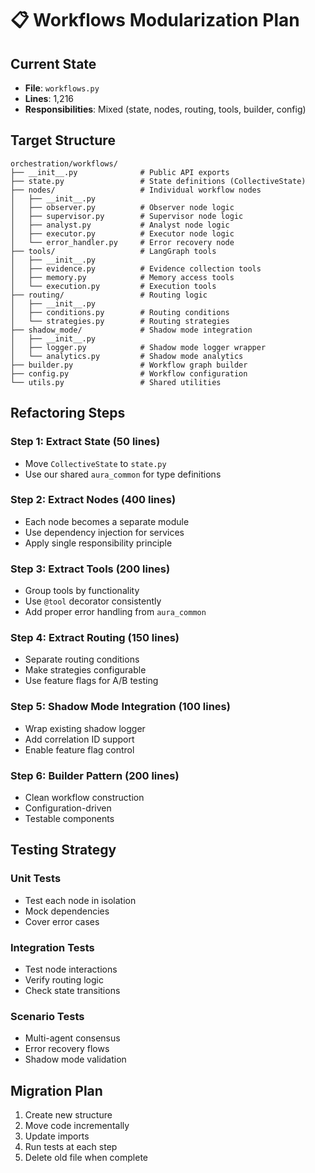 # 📋 Workflows Modularization Plan

## Current State
- **File**: `workflows.py`
- **Lines**: 1,216
- **Responsibilities**: Mixed (state, nodes, routing, tools, builder, config)

## Target Structure
```
orchestration/workflows/
├── __init__.py              # Public API exports
├── state.py                 # State definitions (CollectiveState)
├── nodes/                   # Individual workflow nodes
│   ├── __init__.py
│   ├── observer.py          # Observer node logic
│   ├── supervisor.py        # Supervisor node logic
│   ├── analyst.py           # Analyst node logic
│   ├── executor.py          # Executor node logic
│   └── error_handler.py     # Error recovery node
├── tools/                   # LangGraph tools
│   ├── __init__.py
│   ├── evidence.py          # Evidence collection tools
│   ├── memory.py            # Memory access tools
│   └── execution.py         # Execution tools
├── routing/                 # Routing logic
│   ├── __init__.py
│   ├── conditions.py        # Routing conditions
│   └── strategies.py        # Routing strategies
├── shadow_mode/             # Shadow mode integration
│   ├── __init__.py
│   ├── logger.py            # Shadow mode logger wrapper
│   └── analytics.py         # Shadow mode analytics
├── builder.py               # Workflow graph builder
├── config.py                # Workflow configuration
└── utils.py                 # Shared utilities
```

## Refactoring Steps

### Step 1: Extract State (50 lines)
- Move `CollectiveState` to `state.py`
- Use our shared `aura_common` for type definitions

### Step 2: Extract Nodes (400 lines)
- Each node becomes a separate module
- Use dependency injection for services
- Apply single responsibility principle

### Step 3: Extract Tools (200 lines)
- Group tools by functionality
- Use `@tool` decorator consistently
- Add proper error handling from `aura_common`

### Step 4: Extract Routing (150 lines)
- Separate routing conditions
- Make strategies configurable
- Use feature flags for A/B testing

### Step 5: Shadow Mode Integration (100 lines)
- Wrap existing shadow logger
- Add correlation ID support
- Enable feature flag control

### Step 6: Builder Pattern (200 lines)
- Clean workflow construction
- Configuration-driven
- Testable components

## Testing Strategy

### Unit Tests
- Test each node in isolation
- Mock dependencies
- Cover error cases

### Integration Tests
- Test node interactions
- Verify routing logic
- Check state transitions

### Scenario Tests
- Multi-agent consensus
- Error recovery flows
- Shadow mode validation

## Migration Plan
1. Create new structure
2. Move code incrementally
3. Update imports
4. Run tests at each step
5. Delete old file when complete
